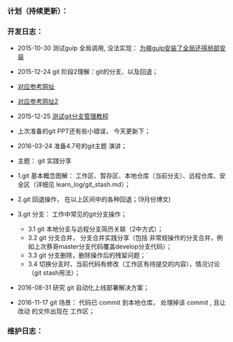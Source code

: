 ### 计划（持续更新）：

### 开发日志：
* 2015-10-30 测试gulp 全局调用, 没法实现：
[为嘛gulp安装了全局还得局部安装](http://stackoverflow.com/questions/22115400/why-do-we-need-to-install-gulp-globally-and-locally)
* 2015-12-24 git 阶段2理解：git的分支、以及回退；
* [对应参考网址](http://www.liaoxuefeng.com/wiki/0013739516305929606dd18361248578c67b8067c8c017b000/)
* [对应参考网址2](http://www.cnblogs.com/0616--ataozhijia/p/3644482.html)

* 2015-12-25 [测试git分支管理教程](http://www.liaoxuefeng.com/wiki/0013739516305929606dd18361248578c67b8067c8c017b000/001375840038939c291467cc7c747b1810aab2fb8863508000)

* 上次准备的git PPT还有些小错误， 今天更新下；
* 2016-03-24 准备4.7号的git主题 演讲；
* 主题： git 实践分享
* 1.git 基本概念图解： 工作区、暂存区、本地仓库（当前分支）、远程仓库、安全区（详细见 learn_log/git_stash.md）；

* 2.git 回退操作， 在以上区间中的各种回退；(9月份博文)

* 3.git 分支： 工作中常见的git分支操作；
	* 3.1 git 本地分支与远程分支简历关联（2中方式）；
	* 3.2 git 分支合并， 分支合并实践分享（包括 非常规操作的分支合并，例如上次蔡哥master分支代码覆盖develop分支代码）；
	* 3.3 git 分支删除，删除操作后的残留问题；
	* 3.4 切换分支时，当前代码有修改（工作区有待提交的内容），情况讨论（git stash用法）；

* 2016-08-31 研究 git 自动化上线部署解决方案；

* 2016-11-17 git 场景： 代码已 commit 到本地仓库， 处理掉该 commit , 且让改动 的文件出现在  工作区； 

### 维护日志：


